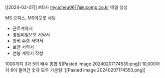 [[2024-02-07]]
#회사
<font color="#ffff00">myucheu0617@ucomp.co.kr </font>메일 생성

MS 오피스, MS아웃룻 세팅 
- 근로계약서
- 영업비밀보호 서약서
- 장비 수령 서약서
- 보안 서약서
- 연봉 계약서
작성

1000까지 3과 5의 배수 총합
![[Pasted image 20240207174539.png]]
10,000까지 8이 들어간 숫자 모두 카운팅
![[Pasted image 20240207174550.png]]